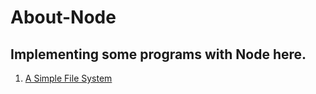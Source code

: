 # About-Node

## Implementing some programs with Node here.

1. [A Simple File System](https://github.com/SanQiG/About-Node/blob/master/File-System/main.js)
